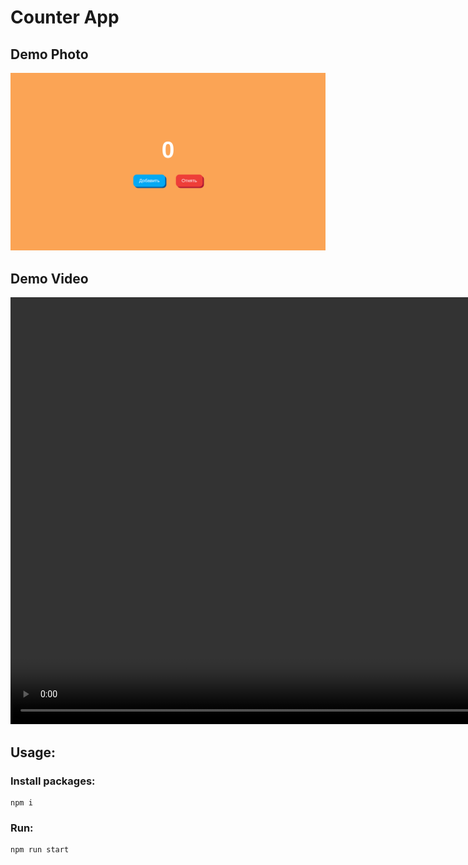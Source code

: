 # Counter App
## Demo Photo
![Demo Photo](demo.png)

## Demo Video
<video width="1366" height="auto" src="https://github.com/urazmaxambetov/react-projects/assets/155057920/e86b96f8-ae21-4fb4-8c7b-2a1c9a53e0c2"></video>

## Usage:

### Install packages:
```
npm i
```

### Run:
```
npm run start
```
